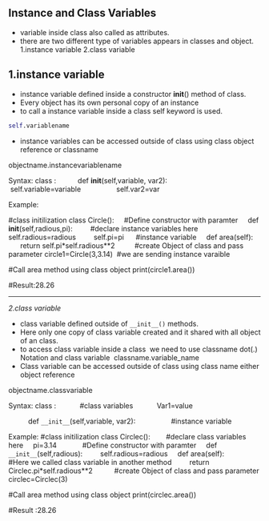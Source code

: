 ## Instance and Class Variables
- variable inside class also called as attributes.
- there are two different type of variables appears in classes and object.
 1.instance variable
 2.class variable

## 1.instance variable
- instance variable defined inside a constructor __init__() method of class.
- Every object has its own personal copy of an instance
- to call a instance variable inside a class self keyword is used.
```python
self.variablename
```
- instance variables can be accessed outside of class using class object reference or classname

objectname.instancevariablename

Syntax:
class <class name>:
          def __init__(self,variable, var2):
                 self.variable=variable
                 self.var2=var


Example:

#class initilization
class Circle():
    #Define constructor with paramter
    def __init__(self,radious,pi):
        #declare instance variables here
        self.radious=radious
        self.pi=pi      #instance variable
    def area(self):
        return self.pi*self.radious**2
        
#create Object of class and pass parameter
circle1=Circle(3,3.14)  #we are sending instance varaible

#Call area method using class object
print(circle1.area())

#Result:28.26

----------------------------


*2.class variable*
- class variable defined outside of ```__init__()``` methods.
- Here only one copy of class variable created and it shared with all object of an class.
- to access class variable inside a class  we need to use classname dot(.) Notation and class variable 
classname.variable_name
- Class variable can be accessed outside of class using class name either object reference

objectname.classvariable

Syntax:
class <class name>:
           #class variables
           Var1=value

          def ```__init__```(self,variable, var2):
                 #instance variable

Example:
#class initilization
class Circlec():
  
    #declare class variables here
    pi=3.14   
    
    #Define constructor with paramter
    def ```__init__```(self,radious):
        self.radious=radious
    def area(self):
        #Here we called class variable in another method
        return Circlec.pi*self.radious**2 
        
#create Object of class and pass parameter
circlec=Circlec(3)

#Call area method using class object
print(circlec.area())

#Result :28.26
